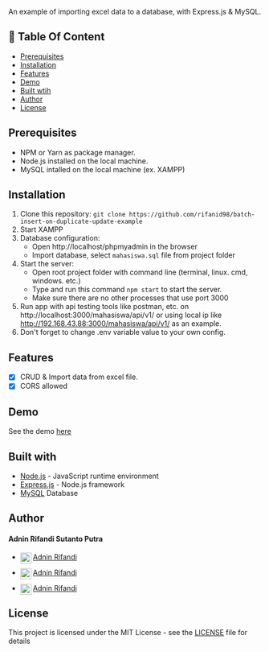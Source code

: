 An example of importing excel data to a database, with Express.js & MySQL.

## :memo: Table Of Content

-   [Prerequisites](#prerequisites)
-   [Installation](#installation)
-   [Features](#features)
-   [Demo](#demo)
-   [Built wtih](#features)
-   [Author](#author)
-   [License](#license)

## Prerequisites

-   NPM or Yarn as package manager.
-   Node.js installed on the local machine.
-   MySQL intalled on the local machine (ex. XAMPP)

## Installation

1. Clone this repository:
   `git clone https://github.com/rifanid98/batch-insert-on-duplicate-update-example`
2. Start XAMPP
3. Database configuration:
    - Open http://localhost/phpmyadmin in the browser
    - Import database, select `mahasiswa.sql` file from project folder
4. Start the server:
    - Open root project folder with command line (terminal, linux. cmd, windows. etc.)
    - Type and run this command `npm start` to start the server.
    - Make sure there are no other processes that use port 3000
5. Run app with api testing tools like postman, etc. on http://localhost:3000/mahasiswa/api/v1/ or using local ip like http://192.168.43.88:3000/mahasiswa/api/v1/ as an example.
6. Don't forget to change .env variable value to your own config.

## Features

-   [x] CRUD & Import data from excel file.
-   [x] CORS allowed

## Demo

See the demo [here](https://drive.google.com/file/d/10zp-7p_B7HKCCCGDUYtvBOlAo7akjYmQ/view?usp=sharing)

## Built with

-   [Node.js](http://nodejs.org/) - JavaScript runtime environment
-   [Express.js](https://expressjs.com/) - Node.js framework
-   [MySQL](https://www.mysql.com/) Database

## Author

#### Adnin Rifandi Sutanto Putra

-   <p><img align="left" alt="mahasiswa" width="22px" src="https://cdn.jsdelivr.net/npm/simple-icons@v3/icons/github.svg" /> <a href="https://github.com/rifanid98">Adnin Rifandi</a></p>
-   <p><img align="left" alt="mahasiswa" width="22px" src="https://cdn.jsdelivr.net/npm/simple-icons@v3/icons/facebook.svg" /> <a href="https://https://web.facebook.com/adnin.rifandi754">Adnin Rifandi</a></p>
-   <p><img align="left" alt="mahasiswa" width="22px" src="https://cdn.jsdelivr.net/npm/simple-icons@v3/icons/linkedin.svg" /> <a href="https://www.linkedin.com/in/adnin-rifandi/">Adnin Rifandi</a></p>

## License

This project is licensed under the MIT License - see the [LICENSE](https://github.com/rifanid98/batch-insert-on-duplicate-update-example/blob/master/LICENSE) file for details
